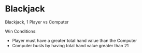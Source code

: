 # Blackjack
Blackjack, 1 Player vs Computer

Win Conditions:
  - Player must have a greater total hand value than the Computer
  - Computer busts by having total hand value greater than 21
